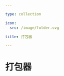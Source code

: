 ```yaml
---

type: collection

icon:
  src: /image/folder.svg

title: 打包器

---
```


# 打包器

<ShowBreadcrumb />

<ShowResources />
